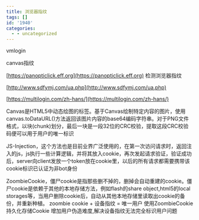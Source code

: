 ```yaml
---
title: 浏览器指纹
tags: []
id: '1940'
categories:
  - - uncategorized
---
```


vmlogin

canvas指纹

[https://panopticlick.eff.org](https://panopticlick.eff.org) 检测浏览器指纹

[http://www.sdfymj.com/ua.php](http://www.sdfymj.com/ua.php)

[https://multilogin.com/zh-hans/](https://multilogin.com/zh-hans/)

Canvas是HTML5中动态绘图的标签。基于Canvas绘制特定内容的图片，使用canvas.toDataURL()方法返回该图片内容的base64编码字符串。对于PNG文件格式，以块(chunk)划分，最后一块是一段32位的CRC校验，提取这段CRC校验码便可以用于用户的唯一标识

JS-Injection，这个方法也是目前业界广泛使用的，在第一次访问请求时，返回注入的js，js执行一些计算逻辑，并将其放入cookie，再次发起请求验证，验证成功后，server向client发放一个token放在cookie里，以后的所有请求都需要携带该cookie标识已认证为非bot身份

ZoombieCookie，僵尸cookie是指那些删不掉的，删掉会自动重建的cookie。僵尸cookie是依赖于其他的本地存储方法，例如flash的share object,html5的local storages等，当用户删除cookie后，自动从其他本地存储里读取出cookie的备份，并重新种植。 zoombie cookie + 设备指纹 = 唯一用户 使用ZoombieCookie 持久化存储Cookie 增加用户伪造难度,解决设备指纹无法完全标识用户问题